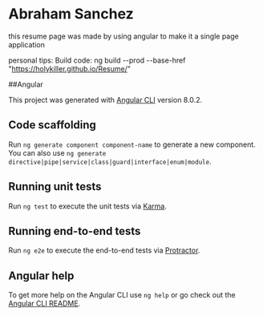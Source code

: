 
 # Abraham Sanchez
this  resume page was made by using angular to make it a single page application 

 personal tips:
 Build code: 
 ng build --prod --base-href "https://holykiller.github.io/Resume/"


##Angular

This project was generated with [Angular CLI](https://github.com/angular/angular-cli) version 8.0.2.

## Code scaffolding

Run `ng generate component component-name` to generate a new component. You can also use `ng generate directive|pipe|service|class|guard|interface|enum|module`.

## Running unit tests

Run `ng test` to execute the unit tests via [Karma](https://karma-runner.github.io).

## Running end-to-end tests

Run `ng e2e` to execute the end-to-end tests via [Protractor](http://www.protractortest.org/).

## Angular help

To get more help on the Angular CLI use `ng help` or go check out the [Angular CLI README](https://github.com/angular/angular-cli/blob/master/README.md).
